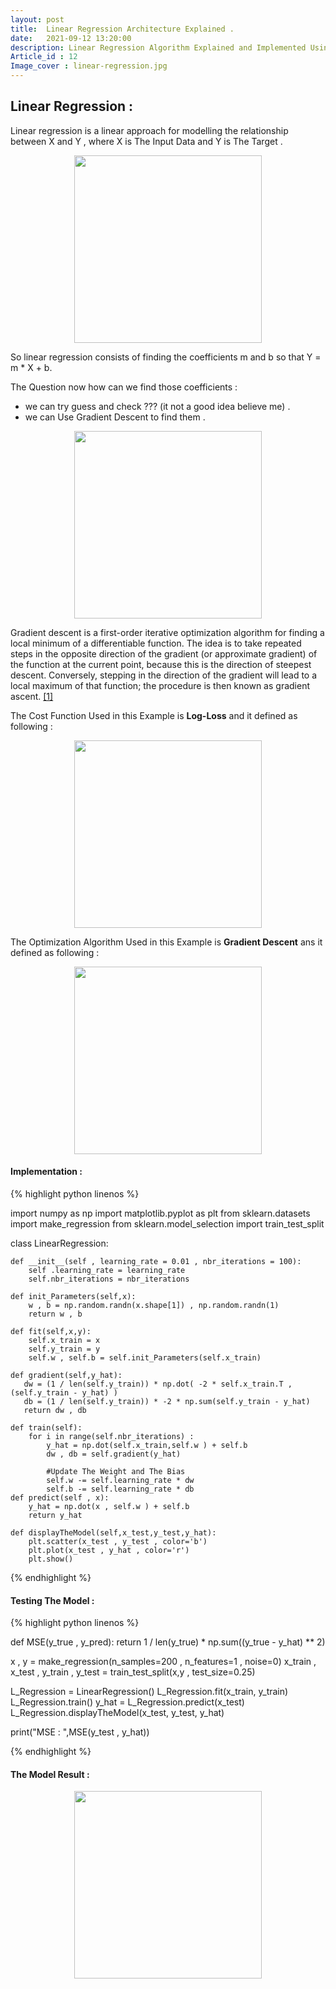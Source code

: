 ```yaml
---
layout: post
title:  Linear Regression Architecture Explained .
date:   2021-09-12 13:20:00
description: Linear Regression Algorithm Explained and Implemented Using Python.
Article_id : 12
Image_cover : linear-regression.jpg
---
```


## Linear Regression :
Linear regression is a linear approach for modelling the relationship between X and Y , where X is The Input Data and Y is The Target .

<div align="center" >
<img src="{{ site.baseurl }}/assets/img/12/LinearRegressionFormula.png" width="300">
</div>

So linear regression consists of finding the coefficients m and b so that Y = m * X + b.

The Question now how can we find those coefficients :
- we can try guess and check ??? (it not a good idea believe me) . 
- we can Use Gradient Descent to find them .

<div align="center" >
<img src="{{ site.baseurl }}/assets/img/12/gradientDescentGraph.png" width="300">
</div>

Gradient descent is a first-order iterative optimization algorithm for finding a local minimum of a differentiable function. The idea is to take repeated steps in the opposite direction of the gradient (or approximate gradient) of the function at the current point, because this is the direction of steepest descent. Conversely, stepping in the direction of the gradient will lead to a local maximum of that function; the procedure is then known as gradient ascent. [[1]](https://en.wikipedia.org/wiki/Gradient_descent)  

The Cost Function Used in this Example is **Log-Loss** and it defined as following :

<div align="center" >
<img src="{{ site.baseurl }}/assets/img/12/LogLoss.png" width="300">
</div>

The Optimization Algorithm Used in this Example is **Gradient Descent** ans it defined as following :

<div align="center" >
<img src="{{ site.baseurl }}/assets/img/12/gradientDescentFormula.png" width="300">
</div>

#### Implementation :

{% highlight python linenos %}

import numpy as np
import matplotlib.pyplot as plt
from sklearn.datasets import make_regression
from sklearn.model_selection import train_test_split

class LinearRegression:
    
    def __init__(self , learning_rate = 0.01 , nbr_iterations = 100):
        self .learning_rate = learning_rate
        self.nbr_iterations = nbr_iterations
    
    def init_Parameters(self,x):
        w , b = np.random.randn(x.shape[1]) , np.random.randn(1)
        return w , b
    
    def fit(self,x,y):
        self.x_train = x
        self.y_train = y
        self.w , self.b = self.init_Parameters(self.x_train)
   
    def gradient(self,y_hat):
       dw = (1 / len(self.y_train)) * np.dot( -2 * self.x_train.T , (self.y_train - y_hat) )
       db = (1 / len(self.y_train)) * -2 * np.sum(self.y_train - y_hat)
       return dw , db
   
    def train(self):
        for i in range(self.nbr_iterations) :
            y_hat = np.dot(self.x_train,self.w ) + self.b
            dw , db = self.gradient(y_hat)
            
            #Update The Weight and The Bias
            self.w -= self.learning_rate * dw
            self.b -= self.learning_rate * db
    def predict(self , x):
        y_hat = np.dot(x , self.w ) + self.b 
        return y_hat
    
    def displayTheModel(self,x_test,y_test,y_hat):
        plt.scatter(x_test , y_test , color='b')
        plt.plot(x_test , y_hat , color='r')
        plt.show()

{% endhighlight %}

#### Testing The Model :

{% highlight python linenos %}

def MSE(y_true , y_pred):
    return 1 / len(y_true) * np.sum((y_true - y_hat) ** 2)


x , y = make_regression(n_samples=200 , n_features=1 , noise=0)
x_train , x_test , y_train , y_test = train_test_split(x,y , test_size=0.25)
        
L_Regression = LinearRegression()
L_Regression.fit(x_train, y_train)
L_Regression.train()
y_hat = L_Regression.predict(x_test)
L_Regression.displayTheModel(x_test, y_test, y_hat)            


print("MSE : ",MSE(y_test , y_hat))

{% endhighlight %}

#### The Model Result :
<div align="center" >
<img src="{{ site.baseurl }}/assets/img/12/linearRegression.png" width="300">
</div>